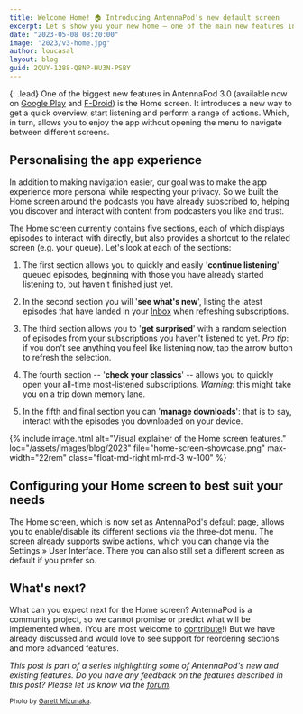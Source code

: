 ```yaml
---
title: Welcome Home! 🏠 Introducing AntennaPod’s new default screen
excerpt: Let's show you your new home — one of the main new features in AntennaPod 3.0.
date: "2023-05-08 08:20:00"
image: "2023/v3-home.jpg"
author: loucasal
layout: blog
guid: 2QUY-1288-Q8NP-HU3N-PSBY
---
```


{: .lead}
One of the biggest new features in AntennaPod 3.0 (available now on [Google Play](https://play.google.com/store/apps/details?id=de.danoeh.antennapod) and [F-Droid](https://f-droid.org/packages/de.danoeh.antennapod/)) is the Home screen. It introduces a new way to get a quick overview, start listening and perform a range of actions. Which, in turn, allows you to enjoy the app without opening the menu to navigate between different screens.

## Personalising the app experience

In addition to making navigation easier, our goal was to make the app experience more personal while respecting your privacy. So we built the Home screen around the podcasts you have already subscribed to, helping you discover and interact with content from podcasters you like and trust.

The Home screen currently contains five sections, each of which displays episodes to interact with directly, but also provides a shortcut to the related screen (e.g. your queue). Let's look at each of the sections:

1.  The first section allows you to quickly and easily '**continue listening**' queued episodes, beginning with those you have already started listening to, but haven't finished just yet.

2.  In the second section you will '**see what's new**', listing the latest episodes that have landed in your [Inbox](/blog/2022/10/2-7-release) when refreshing subscriptions.

3.  The third section allows you to '**get surprised**' with a random selection of episodes from your subscriptions you haven't listened to yet. *Pro tip*: if you don't see anything you feel like listening now, tap the arrow button to refresh the selection.

4.  The fourth section -- '**check your classics**' -- allows you to quickly open your all-time most-listened subscriptions. *Warning*: this might take you on a trip down memory lane.

5.  In the fifth and final section you can '**manage downloads**': that is to say, interact with the episodes you downloaded on your device.

{% include image.html
   alt="Visual explainer of the Home screen features."
   loc="/assets/images/blog/2023"
   file="home-screen-showcase.png"
   max-width="22rem"
   class="float-md-right ml-md-3 w-100"
%}

## Configuring your Home screen to best suit your needs

The Home screen, which is now set as AntennaPod's default page, allows you to enable/disable its different sections via the three-dot menu. The screen already supports swipe actions, which you can change via the Settings » User Interface. There you can also still set a different screen as default if you prefer so.

## What's next?

What can you expect next for the Home screen? AntennaPod is a community project, so we cannot promise or predict what will be implemented when. (You are most welcome to [contribute](https://antennapod.org/contribute)!) But we have already discussed and would love to see support for reordering sections and more advanced features.

*This post is part of a series highlighting some of AntennaPod's new and existing features. Do you have any feedback on the features described in this post? Please let us know via the [forum](https://forum.antennapod.org).*

<small>Photo by [Garett Mizunaka](https://unsplash.com/@garett3).</small>
